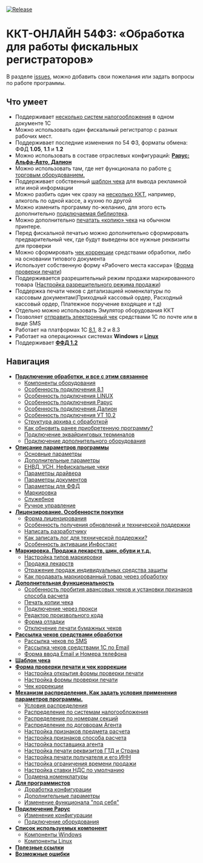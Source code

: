 [![Release](https://img.shields.io/github/tag/andrei-karpov/1c_kkt_54fz.svg?label=Last%20release&a)](https://github.com/andrei-karpov/1c_kkt_54fz/releases)

# ККТ-ОНЛАЙН 54ФЗ: «Обработка для работы фискальных регистраторов» #

В разделе [issues](https://github.com/andrei-karpov/1c_kkt_54fz/issues), можно добавить свои пожелания или задать вопросы по работе программы.

## Что умеет ##

- Поддерживает [несколько систем налогообложения](docs/mechanism_distribution.md#распределение-по-системам-налогообложения) в одном документе 1С
- Можно использовать один фискальный регистратор с разных рабочих мест.
- Поддерживает последние изменения по 54 ФЗ, форматы обмена: ФФД **1.05**, **1.1** и **1.2**
- Можно использовать в составе отраслевых конфигураций: [**Рарус: Альфа-Авто, Далион**](docs/connecting.md#особенность-подключения-рарус)
- Можно использовать там, где нет функционала по работе [с торговым оборудованием.](docs/instruction.md#форма-отладки)
- Поддерживает собственный [шаблон чека](docs/template_document.md#шаблон-документа-печати) для вывода рекламной или иной информации
- Можно разбить один чек сразу на [несколько ККТ](docs/connecting.md#подключение-дополнительного-оборудования), например, алкоголь по одной кассе, а кухню по другой
- Можно изменить программу по-желанию, для этого есть дополнительно [подключаемая библиотека](docs/for_programmers.md#изменение-функционала-под-себя).
- Можно дополнительно [печатать «копию» чека](docs/instruction.md#печать-копии-чека) на обычном принтере.
- Перед фискальной печатью можно дополнительно сформировать предварительный чек, где будут выведены все нужные реквизиты для проверки
- Можно сформировать [чек коррекции](docs/form_check_and_check_correction.md#чек-коррекции) средствами обработки, либо на основании типового документа
- Использует собственную форму «Рабочего места кассира» ([Форма проверки печати](docs/form_check_and_check_correction.md))
- Поддерживается разрешительный режим продажи маркированного товара ([Настройка разрешительного режима продажи](docs/marking.md#разрешительный-режим-продажи-маркировки))
- Поддержка печати чеков с детализацией номенклатуры по кассовым документам(Приходный кассовый ордер, Расходный кассовый ордер, Платежное поручение входящее и т.д)
- Отдельно можно использовать Эмулятор оборудования ККТ
- Позволяет [отправить электронный чек](docs/management_distribution.md) средствами 1С по почте или в виде SMS
- Работает на платформах 1С [8.1](docs/connecting.md#особенность-подключения-81), 8.2 и 8.3
- Работает на операционных системах **Windows** и [**Linux**](docs/connecting.md#особенность-подключения-linux)
- Поддерживает [**ФФД 1.2**](docs/marking.md#поддержка-ффд-12)

## Навигация ##

- [**Подключение обработки, и все с этим связанное**](docs/connecting.md)
  - [Компоненты оборудования](docs/connecting.md#компоненты-оборудования)
  - [Особенность подключения 8.1](docs/connecting.md#особенность-подключения-81)
  - [Особенность подключения LINUX](docs/connecting.md#особенность-подключения-linux)
  - [Особенность подключения Рарус](docs/connecting.md#особенность-подключения-рарус)
  - [Особенность подключения Далион](docs/connecting.md#особенность-подключения-далион)
  - [Особенность подключения УТ 10.2](docs/connecting.md#особенность-подключения-ут-102)
  - [Структура архива с обработкой](docs/connecting.md#структура-архива-с-обработкой)
  - [Как обновить ранее приобретенную программу?](docs/connecting.md#как-обновить-ранее-приобретенную-программу)
  - [Подключение эквайринговых терминалов](docs/connecting.md#подключение-эквайринговых-терминалов)
  - [Подключение дополнительного оборудования](docs/connecting.md#подключение-дополнительного-оборудования)
- [**Описание параметров программы**](docs/parameters_description.md)
  - [Основные параметры](docs/parameters_description.md#основные-параметры)
  - [Дополнительные параметры](docs/parameters_description.md#дополнительные-параметры)
  - [ЕНВД, УСН, Нефискальные чеки](docs/parameters_description.md#енвд-усн-нефискальные-чеки)
  - [Параметры драйвера](docs/parameters_description.md#параметры-драйвера)
  - [Параметры документов](docs/parameters_description.md#параметры-документов)
  - [Параметры для ФФД](docs/parameters_description.md#параметры-для-ффд)
  - [Маркировка](docs/parameters_description.md#маркировка)
  - [Служебное](docs/parameters_description.md#служебное)
  - [Ручное управление](docs/parameters_description.md#ручное-управление)
- [**Лицензирование. Особенности покупки**](docs/licensing.md)
  - [Форма лицензирования](docs/licensing.md#форма-лицензирования)
  - [Особенность получения обновлений и технической поддержки](docs/licensing.md#особенность-получения-обновлений-и-технической-поддержки)
  - [Написать разработчику](docs/licensing.md#написать-разработчику)
  - [Как записать лог для технической поддержки?](docs/licensing.md#как-записать-лог-для-технической-поддержки)
  - [Особенность активации Инфостарт](docs/licensing.md#особенность-активации-инфостарт)
- [**Маркировка. Продажа лекарств, шин, обуви и т.д.**](docs/marking.md)
  - [Настройка типов маркировки](docs/marking.md#настройка-типов-маркировки)
  - [Продажа лекарств](docs/marking.md#продажа-лекарств)
  - [Отражение продаж индивидуальных средства защиты](docs/marking.md#отражение-продаж-индивидуальных-средства-защиты)
  - [Как продавать маркированный товар через обработку](docs/marking.md#как-продавать-маркированный-товар-через-обработку)
- [**Дополнительная функциональность**](docs/instruction.md)
  - [Особенность пробития авансовых чеков и установки признаков способа расчета](docs/instruction.md#особенность-пробития-авансовых-чеков-и-установки-признаков-способа-расчета)
  - [Печать копии чека](docs/instruction.md#печать-копии-чека)
  - [Подключение через прокси](docs/instruction.md#подключение-через-прокси)
  - [Редактор произвольного кода](docs/instruction.md#редактор-произвольного-кода)
  - [Форма отладки](docs/instruction.md#форма-отладки)
  - [Отключение печати бумажных чеков](docs/instruction.md#отключение-печати-бумажного-чека)
- [**Рассылка чеков средствами обработки**](docs/management_distribution.md)
  - [Рассылка чеков по SMS](docs/management_distribution.md#рассылка-чеков-по-sms)
  - [Рассылка чеков средствами 1С по Email](docs/management_distribution.md#рассылка-чеков-средствами-1с-по-email)
  - [Форма ввода Email и Номера телефона](docs/management_distribution.md#форма-ввода-email-и-номера-телефона)
- [**Шаблон чека**](docs/template_document.md)
- [**Форма проверки печати и чек коррекции**](docs/form_check_and_check_correction.md)
  - [Настройка открытия формы проверки печати](docs/form_check_and_check_correction.md#настройка-открытия-формы-проверки-печати)
  - [Настройка формы проверки печати](docs/form_check_and_check_correction.md#настройка-формы-проверки-печати)
  - [Чек коррекции](docs/form_check_and_check_correction.md#чек-коррекции)
- [**Механизм распределения. Как задать условия применения параметров программы.**](docs/mechanism_distribution.md)
  - [Условия распределения](docs/mechanism_distribution.md#условия-распределения)
  - [Распределение по системам налогообложения](docs/mechanism_distribution.md#распределение-по-системам-налогообложения)
  - [Распределение по номерам секций](docs/mechanism_distribution.md#распределение-по-номерам-секций)
  - [Распределение по договорам Агента](docs/mechanism_distribution.md#распределение-по-договорам-агента)
  - [Настройка признаков предмета расчета](docs/mechanism_distribution.md#настройка-признаков-предмета-расчета)
  - [Настройка признаков способа расчета](docs/mechanism_distribution.md#настройка-признаков-способа-расчета)
  - [Настройка поставщика агента](docs/mechanism_distribution.md#настройка-поставщика-агента)
  - [Настройка печати реквизитов ГТД и Страна](docs/mechanism_distribution.md#настройка-печати-реквизитов-гтд-и-страна)
  - [Настройка печати получателя и его ИНН](docs/mechanism_distribution.md#настройка-печати-получателя-и-его-инн)
  - [Настройка ограничения времени продажи](docs/mechanism_distribution.md#настройка-ограничения-времени-продажи)
  - [Настройка ставки НДС по умолчанию](docs/mechanism_distribution.md#настройка-ставки-ндс-по-умолчанию)
  - [Подмена номенклатуры](docs/mechanism_distribution.md#подмена-номенклатуры)
- [**Для программистов**](docs/for_programmers.md)
  - [Доработка конфигурации](docs/for_programmers.md#доработка-конфигурации)
  - [Дополнительные параметры](docs/for_programmers.md#дополнительные-параметры)
  - [Изменение функционала "под себя"](docs/for_programmers.md#изменение-функционала-под-себя)
- [**Подключение Рарус**](docs/rarus_connecting.md)
  - [Изменение конфигурации](docs/rarus_connecting.md#изменение-конфигурации)
  - [Подключение оборудования](docs/rarus_connecting.md#подключение-оборудования)
- [**Список используемых компонент**](docs/components.md)
  - [Компоненты Windows](docs/components.md#компоненты-ккт-для-windows)
  - [Компоненты Linux](docs/components.md#компоненты-ккт-для-linux)
- [**Полезные ссылки**](docs/useful_links.md)
- [**Возможные ошибки**](docs/errors.md)
